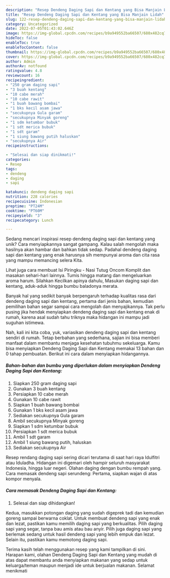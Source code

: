 ```yaml
---
description: "Resep Dendeng Daging Sapi dan Kentang yang Bisa Manjain Lidah"
title: "Resep Dendeng Daging Sapi dan Kentang yang Bisa Manjain Lidah"
slug: 122-resep-dendeng-daging-sapi-dan-kentang-yang-bisa-manjain-lidah
category: Uncategorized
date: 2022-07-05T01:43:02.646Z
image: https://img-global.cpcdn.com/recipes/b9a949552ba66507/680x482cq70/dendeng-daging-sapi-dan-kentang-foto-resep-utama.jpg
hideToc: false
enableToc: true
enableTocContent: false
thumbnail: https://img-global.cpcdn.com/recipes/b9a949552ba66507/680x482cq70/dendeng-daging-sapi-dan-kentang-foto-resep-utama.jpg
cover: https://img-global.cpcdn.com/recipes/b9a949552ba66507/680x482cq70/dendeng-daging-sapi-dan-kentang-foto-resep-utama.jpg
author: Admin
authorAv: notfound
ratingvalue: 4.8
reviewcount: 16
recipeingredient:
- "250 gram daging sapi"
- "3 buah kentang"
- "10 cabe merah"
- "10 cabe rawit"
- "1 buah bawang bombai"
- "1 bks kecil asam jawa"
- "secukupnya Gula garam"
- "secukupnya Minyak goreng"
- "1 sdm ketumbar bubuk"
- "1 sdt merica bubuk"
- "1 sdt garam"
- "1 siung bawang putih haluskan"
- "secukupnya Air"
recipeinstructions:

- "Selesai dan siap dinikmati!"
categories:
- Resep
tags:
- dendeng
- daging
- sapi

katakunci: dendeng daging sapi 
nutrition: 228 calories
recipecuisine: Indonesian
preptime: "PT24M"
cooktime: "PT60M"
recipeyield: "3"
recipecategory: Lunch

---
```





Sedang mencari inspirasi resep dendeng daging sapi dan kentang yang unik? Cara menyiapkannya sangat gampang. Kalau salah mengolah maka hasilnya akan hambar dan bahkan tidak sedap. Padahal dendeng daging sapi dan kentang yang enak harusnya sih mempunyai aroma dan cita rasa yang mampu memancing selera Kita.





Lihat juga cara membuat Isi Piringku - Nasi Tutug Oncom Komplit dan masakan sehari-hari lainnya. Tumis hingga matang dan mengeluarkan aroma harum. Silahkan Kecilkan apinya dahulu, Masukan daging sapi dan kentang, aduk-aduk hingga bumbu baladonya merata.

Banyak hal yang sedikit banyak berpengaruh terhadap kualitas rasa dari dendeng daging sapi dan kentang, pertama dari jenis bahan, kemudian pemilihan bahan segar sampai cara mengolah dan menyajikannya. Tak perlu pusing jika hendak menyiapkan dendeng daging sapi dan kentang enak di rumah, karena asal sudah tahu triknya maka hidangan ini mampu jadi suguhan istimewa.






Nah, kali ini kita coba, yuk, variasikan dendeng daging sapi dan kentang sendiri di rumah. Tetap berbahan yang sederhana, sajian ini bisa memberi manfaat dalam membantu menjaga kesehatan tubuhmu sekeluarga. Kamu bisa menyiapkan Dendeng Daging Sapi dan Kentang memakai 13 bahan dan 0 tahap pembuatan. Berikut ini cara dalam menyiapkan hidangannya.

<!--inarticleads1-->

##### Bahan-bahan dan bumbu yang diperlukan dalam menyiapkan Dendeng Daging Sapi dan Kentang:

1. Siapkan 250 gram daging sapi
1. Gunakan 3 buah kentang
1. Persiapkan 10 cabe merah
1. Gunakan 10 cabe rawit
1. Siapkan 1 buah bawang bombai
1. Gunakan 1 bks kecil asam jawa
1. Sediakan secukupnya Gula garam
1. Ambil secukupnya Minyak goreng
1. Siapkan 1 sdm ketumbar bubuk
1. Persiapkan 1 sdt merica bubuk
1. Ambil 1 sdt garam
1. Ambil 1 siung bawang putih, haluskan
1. Sediakan secukupnya Air


Resep rendang daging sapi sering dicari terutama di saat hari raya Idulfitri atau Iduladha. Hidangan ini digemari oleh hampir seluruh masyarakat Indonesia, hingga luar negeri. Olahan daging dengan bumbu rempah yang. Cara memasak dendeng sapi serundeng: Pertama, siapkan wajan di atas kompor menyala. 

<!--inarticleads2-->

##### Cara memasak Dendeng Daging Sapi dan Kentang:


1. Selesai dan siap dihidangkan!

Kedua, masukkan potongan daging yang sudah digeprek tadi dan kemudian goreng sampai berwarna coklat. Untuk membuat dendeng sapi yang enak dan lezat, pastikan kamu memilih daging sapi yang berkualitas. Pilih daging sapi yang segar, tanpa bau amis atau bau anyir. Pilih juga daging sapi yang berlemak sedang untuk hasil dendeng sapi yang lebih empuk dan lezat. Selain itu, pastikan kamu memotong daging sapi. 

Terima kasih telah menggunakan resep yang kami tampilkan di sini. Harapan kami, olahan Dendeng Daging Sapi dan Kentang yang mudah di atas dapat membantu anda menyiapkan makanan yang sedap untuk keluarga/teman maupun menjadi ide untuk berjualan makanan. Selamat menikmati
